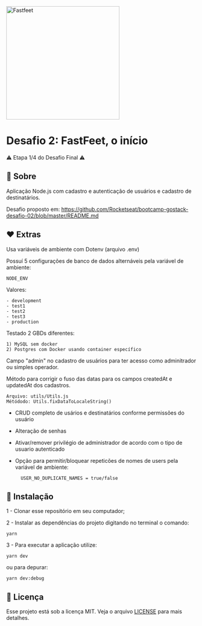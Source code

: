 <img alt="Fastfeet" title="Fastfeet" src="https://github.com/Rocketseat/bootcamp-gostack-desafio-02/raw/master/.github/logo.png" width="300px" style="max-width:100%;">

# Desafio 2: FastFeet, o início
⚠️ Etapa 1/4 do Desafio Final ⚠️


## 🚀 **Sobre**
Aplicação Node.js com cadastro e autenticação de usuários e cadastro de destinatários.

Desafio proposto em: https://github.com/Rocketseat/bootcamp-gostack-desafio-02/blob/master/README.md


## ♥ **Extras**
Usa variáveis de ambiente com Dotenv (arquivo .env)

Possuí 5 configurações de banco de dados alternáveis pela variável de ambiente:
    
    NODE_ENV
    
Valores:

    - development
    - test1
    - test2
    - test3
    - production

Testado 2 GBDs diferentes:

    1) MySQL sem docker
    2) Postgres com Docker usando container específico

Campo "admin" no cadastro de usuários para ter acesso como adminitrador ou simples operador.

Método para corrigir o fuso das datas para os campos createdAt e updatedAt dos cadastros.

    Arquivo: utils/Utils.js
    Métódodo: Utils.fixDataToLocaleString()
        
- CRUD completo de usários e destinatários conforme permissões do usuário
- Alteração de senhas
- Ativar/remover privilégio de administrador de acordo com o tipo de usuario autenticado
- Opção para permitir/bloquear repeticões de nomes de users pela variável de ambiente:

        USER_NO_DUPLICATE_NAMES = true/false
        

## 🚀 **Instalação** 
1 - Clonar esse repositório em seu computador;

2 - Instalar as dependências do projeto digitando no terminal o comando:

    yarn
    
3 - Para executar a aplicação utilize:

    yarn dev

ou para depurar:

    yarn dev:debug
    
## :memo: Licença

Esse projeto está sob a licença MIT. Veja o arquivo [LICENSE](LICENSE.md) para mais detalhes.
